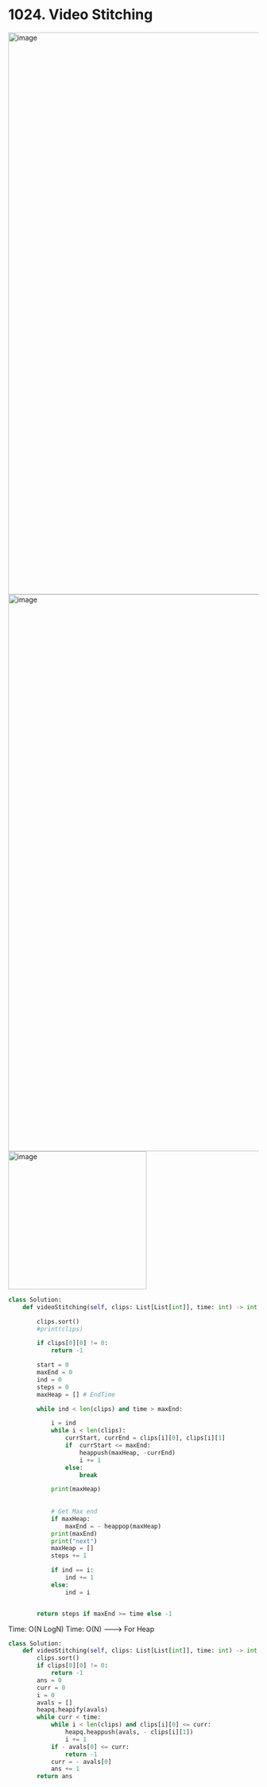 # 1024. Video Stitching

<img width="1131" alt="image" src="https://github.com/jatinbhutka/LeetCode-2022/assets/35987583/f5062be1-b870-41b5-bce1-4a6662aa9635">
<img width="1121" alt="image" src="https://github.com/jatinbhutka/LeetCode-2022/assets/35987583/a0ad5f54-a27e-4d19-a1b6-d48c8c0720cc">
<img width="278" alt="image" src="https://github.com/jatinbhutka/LeetCode-2022/assets/35987583/bcb42f44-2106-4a76-adda-b5b9037a2928">




```python
class Solution:
    def videoStitching(self, clips: List[List[int]], time: int) -> int:

        clips.sort()
        #print(clips)

        if clips[0][0] != 0:
            return -1

        start = 0
        maxEnd = 0
        ind = 0
        steps = 0
        maxHeap = [] # EndTime

        while ind < len(clips) and time > maxEnd:

            i = ind
            while i < len(clips):
                currStart, currEnd = clips[i][0], clips[i][1]
                if  currStart <= maxEnd:
                    heappush(maxHeap, -currEnd)
                    i += 1
                else:
                    break

            print(maxHeap)
            
            
            # Get Max end
            if maxHeap:
                maxEnd = - heappop(maxHeap)
            print(maxEnd)
            print("next")
            maxHeap = []
            steps += 1

            if ind == i:
                ind += 1
            else:
                ind = i


        return steps if maxEnd >= time else -1
```




Time: O(N LogN)
Time: O(N) ---> For Heap



```python
class Solution:
    def videoStitching(self, clips: List[List[int]], time: int) -> int:
        clips.sort()
        if clips[0][0] != 0:
            return -1
        ans = 0
        curr = 0
        i = 0
        avals = []
        heapq.heapify(avals)
        while curr < time:
            while i < len(clips) and clips[i][0] <= curr:
                heapq.heappush(avals, - clips[i][1])
                i += 1
            if - avals[0] <= curr:
                return -1
            curr = - avals[0]
            ans += 1
        return ans
```
